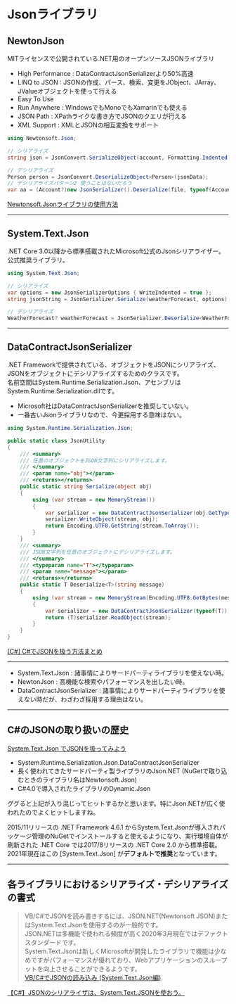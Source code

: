 # Jsonライブラリ

## NewtonJson

MITライセンスで公開されている.NET用のオープンソースJSONライブラリ  

- High Performance :  DataContractJsonSerializerより50%高速  
- LINQ to JSON : JSONの作成、パース、検索、変更をJObject、JArray、JValueオブジェクトを使って行える  
- Easy To Use  
- Run Anywhere : WindowsでもMonoでもXamarinでも使える  
- JSON Path : XPathライクな書き方でJSONのクエリが行える  
- XML Support : XMLとJSONの相互変換をサポート  

``` C# : NewtonJson
using Newtonsoft.Json;

// シリアライズ
string json = JsonConvert.SerializeObject(account, Formatting.Indented);

// デシリアライズ
Person person = JsonConvert.DeserializeObject<Person>(jsonData);
// デシリアライズパターン2 使うことはないだろう
var aa = (Account?)new JsonSerializer().Deserialize(file, typeof(Account));
```

[Newtonsoft.Jsonライブラリの使用方法](https://blog.hiros-dot.net/?p=8766#toc20)  

---

## System.Text.Json

.NET Core 3.0以降から標準搭載されたMicrosoft公式のJsonシリアライザー。  
公式推奨ライブラリ。  

``` C# : System.Text.Json
using System.Text.Json;

// シリアライズ
var options = new JsonSerializerOptions { WriteIndented = true };
string jsonString = JsonSerializer.Serialize(weatherForecast, options);

// デシリアライズ
WeatherForecast? weatherForecast = JsonSerializer.Deserialize<WeatherForecast>(jsonString);
```

---

## DataContractJsonSerializer

.NET Frameworkで提供されている、オブジェクトをJSONにシリアライズ、JSONをオブジェクトにデシリアライズするためのクラスです。  
名前空間はSystem.Runtime.Serialization.Json、アセンブリはSystem.Runtime.Serialization.dllです。  

- Microsoft社はDataContractJsonSerializerを推奨していない。  
- 一番古いJsonライブラリなので、今更採用する意味はない。  

``` C# : System.Runtime.Serialization.Json
using System.Runtime.Serialization.Json;

public static class JsonUtility
{
    /// <summary>
    /// 任意のオブジェクトをJSON文字列にシリアライズします。
    /// </summary>
    /// <param name="obj"></param>
    /// <returns></returns>
    public static string Serialize(object obj)
    {
        using (var stream = new MemoryStream())
        {
            var serializer = new DataContractJsonSerializer(obj.GetType());
            serializer.WriteObject(stream, obj);
            return Encoding.UTF8.GetString(stream.ToArray());
        }
    }
    /// <summary>
    /// JSON文字列を任意のオブジェクトにデシリアライズします。
    /// </summary>
    /// <typeparam name="T"></typeparam>
    /// <param name="message"></param>
    /// <returns></returns>
    public static T Deserialize<T>(string message)
    {
        using (var stream = new MemoryStream(Encoding.UTF8.GetBytes(message)))
        {
            var serializer = new DataContractJsonSerializer(typeof(T));
            return (T)serializer.ReadObject(stream);
        }
    }
}
```

[[C#] C#でJSONを扱う方法まとめ](https://dev.classmethod.jp/articles/c-sharp-json/)  

---

- System.Text.Json : 諸事情によりサードパーティライブラリを使えない時。  
- NewtonJson : 高機能な検索やパフォーマンスを出したい時。  
- DataContractJsonSerializer : 諸事情によりサードパーティライブラリを使えない時だが、わざわざ採用する理由はない。  

---

## C#のJSONの取り扱いの歴史

[System.Text.Json でJSONを扱ってみよう](https://iwasiman.hatenablog.com/entry/20210614-CSharp-json)  

- System.Runtime.Serialization.Json.DataContractJsonSerializer  
- 長く使われてきたサードパーティ製ライブラリのJson.NET (NuGetで取り込むときのライブラリ名はNewtonsoft.Json)  
- C#4.0で導入されたライブラリのDynamic.Json  

ググると上記が入り混じってヒットするかと思います。特にJson.NETが広く使われたのでよくヒットしますね。  

2015/11リリースの .NET Framework 4.6.1 からSystem.Text.Jsonが導入されパッケージ管理のNuGetでインストールすると使えるようになり、実行環境自体が刷新された .NET Core では2017/8リリースの .NET Core 2.0 から標準搭載。  
2021年現在はこの [System.Text.Json] が**デフォルトで推奨**となっています。  

---

## 各ライブラリにおけるシリアライズ・デシリアライズの書式

>VB/C#でJSONを読み書きするには、JSON.NET(Newtonsoft JSON)またはSystem.Text.Jsonを使用するのが一般的です。  
>JSON.NETは多機能で使われる頻度が高く2020年3月現在ではデファクトスタンダードです。  
>System.Text.Jsonは新しくMicrosoftが開発したライブラリで機能は少なめですがパフォーマンスが優れており、Webアプリケーションのスループットを向上させることができるようです。  
>[VB/C#でJSONの読み込み (System.Text.Json編)](https://www.umayadia.com/Note/Note010VBSystem.Text.Json.htm)  

[【C#】JSONのシリアライザは、System.Text.JSONを使おう。](https://qiita.com/SY81517/items/1cf6246dd99869f7b9c5)  
